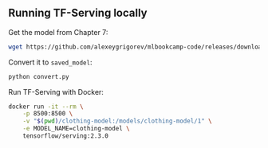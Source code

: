 ## Running TF-Serving locally

Get the model from Chapter 7:

```bash
wget https://github.com/alexeygrigorev/mlbookcamp-code/releases/download/chapter7-model/xception_v4_large_08_0.894.h5
```

Convert it to `saved_model`:

```bash
python convert.py
```

Run TF-Serving with Docker:

```bash
docker run -it --rm \
    -p 8500:8500 \
    -v "$(pwd)/clothing-model:/models/clothing-model/1" \
    -e MODEL_NAME=clothing-model \
    tensorflow/serving:2.3.0
```